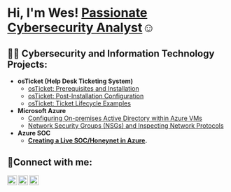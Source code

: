 <h1>Hi, I'm Wes! <a href="https://linkedin.com/in/Josh">Passionate Cybersecurity Analyst</a>☺</h1>

<h2>👨‍💻 Cybersecurity and Information Technology Projects:</h2>

- <b>osTicket (Help Desk Ticketing System)</b>
  - [osTicket: Prerequisites and Installation](https://github.com/WesGough/osticket-prereqs)
  - [osTicket: Post-Installation Configuration](https://github.com/WesGough/post-install-config)
  - [osTicket: Ticket Lifecycle Examples](https://github.com/WesGough/ticket-lifecycle)
- <b>Microsoft Azure</b>
  - [Configuring On-premises Active Directory within Azure VMs](https://github.com/WesGough/configure-ad)
  - [Network Security Groups (NSGs) and Inspecting Network Protocols](https://github.com/WesGough/azure-network-protocols)
- <b>Azure SOC </b>
  - <b>[Creating a Live SOC/Honeynet in Azure](https://github.com/WesGough/Azure-SOC).

<h2>🤳Connect with me:</h2>

[<img align="left" alt="Josh | Twitter" width="22px" src="https://cdn.jsdelivr.net/npm/simple-icons@v3/icons/twitter.svg" />][twitter]
[<img align="left" alt="Josh | LinkedIn" width="22px" src="https://cdn.jsdelivr.net/npm/simple-icons@v3/icons/linkedin.svg" />][linkedin]
[<img align="left" alt="Josh | Instagram" width="22px" src="https://cdn.jsdelivr.net/npm/simple-icons@v3/icons/instagram.svg" />][instagram]

[twitter]: https://twitter.com/
[instagram]: https://www.instagram.com/
[linkedin]: https://linkedin.com/


